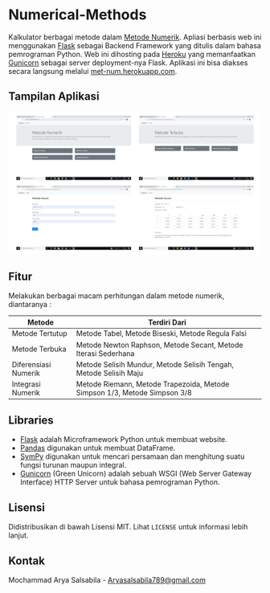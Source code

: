 # Numerical-Methods
 
Kalkulator berbagai metode dalam [Metode Numerik](https://bookdown.org/moh_rosidi2610/Metode_Numerik/numericmethod.html). Apliasi berbasis web ini menggunakan 
[Flask](https://flask.palletsprojects.com/en/1.1.x/) sebagai Backend Framework yang ditulis dalam bahasa pemrograman Python. Web ini dihosting pada 
[Heroku](https://www.heroku.com/) yang memanfaatkan [Gunicorn](https://gunicorn.org/) sebagai server deployment-nya Flask. Aplikasi ini bisa diakses secara 
langsung melalui [met-num.herokuapp.com](https://met-num.herokuapp.com).

## Tampilan Aplikasi

![](/static/images/preview.png)

## Fitur

Melakukan berbagai macam perhitungan dalam metode numerik, diantaranya :

<table>
  <thead>
    <tr>
      <th> Metode </th>
      <th> Terdiri Dari </th>
    <tr>
  </thead>
  <tbody>
    <tr>
      <td>Metode Tertutup</td>
      <td>Metode Tabel, Metode Biseski, Metode Regula Falsi</td>
    </tr>
    <tr>
      <td>Metode Terbuka</td>
      <td>Metode Newton Raphson, Metode Secant, Metode Iterasi Sederhana</td>
    </tr>
    <tr>
      <td>Diferensiasi Numerik</td>
      <td>Metode Selisih Mundur, Metode Selisih Tengah, Metode Selisih Maju</td>
    </tr>
    <tr>
      <td>Integrasi Numerik</td>
      <td>Metode Riemann, Metode Trapezoida, Metode Simpson 1/3, Metode Simpson 3/8</td>
    </tr>
  <tbody>
</table>

## Libraries
- [Flask](https://flask.palletsprojects.com/en/1.1.x/) adalah Microframework Python untuk membuat website.
- [Pandas](https://pandas.pydata.org/) digunakan untuk membuat DataFrame.
- [SymPy](https://www.sympy.org/en/index.html) digunakan untuk mencari persamaan dan menghitung suatu fungsi turunan maupun integral.
- [Gunicorn](https://gunicorn.org/) (Green Unicorn) adalah sebuah WSGI (Web Server Gateway Interface) HTTP Server untuk bahasa pemrograman Python.

## Lisensi

Didistribusikan di bawah Lisensi MIT. Lihat `LICENSE` untuk informasi lebih lanjut.

## Kontak

Mochammad Arya Salsabila - Aryasalsabila789@gmail.com
